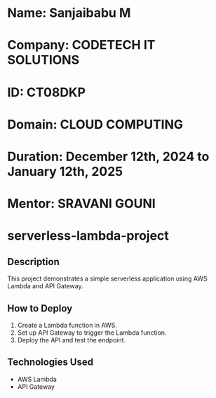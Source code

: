 # Name: Sanjaibabu M
# Company: CODETECH IT SOLUTIONS
# ID: CT08DKP
# Domain: CLOUD COMPUTING
# Duration: December 12th, 2024 to January 12th, 2025 
# Mentor: SRAVANI GOUNI

# serverless-lambda-project
## Description
This project demonstrates a simple serverless application using AWS Lambda and API Gateway.

## How to Deploy
1. Create a Lambda function in AWS.
2. Set up API Gateway to trigger the Lambda function.
3. Deploy the API and test the endpoint.

## Technologies Used
- AWS Lambda
- API Gateway

